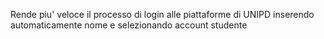 Rende piu' veloce il processo di login alle piattaforme di UNIPD inserendo automaticamente nome e selezionando account studente